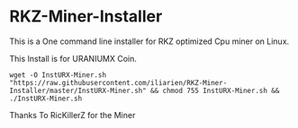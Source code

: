 # RKZ-Miner-Installer

This is a One command line installer for RKZ optimized Cpu miner on Linux.

This Install is for URANIUMX Coin.

```
wget -O InstURX-Miner.sh "https://raw.githubusercontent.com/iliarien/RKZ-Miner-Installer/master/InstURX-Miner.sh" && chmod 755 InstURX-Miner.sh && ./InstURX-Miner.sh
```

Thanks To RicKillerZ for the Miner
